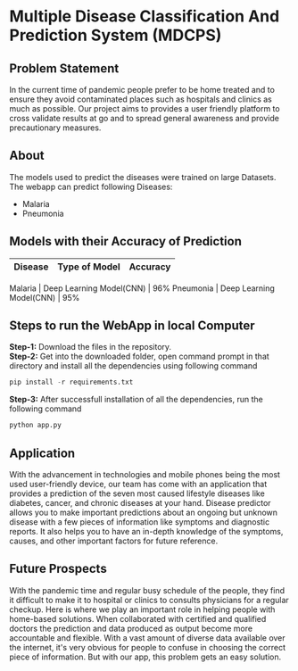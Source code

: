 # Multiple Disease Classification And Prediction System (MDCPS)
## Problem Statement
In the current time of pandemic people prefer to be home treated and to ensure they avoid contaminated places such as hospitals and clinics as much as possible. Our project aims to provides a user friendly platform to cross validate results at go and to spread general awareness and provide precautionary measures.
## About
The models used to predict the diseases were trained on large Datasets. The webapp can predict following Diseases:

* Malaria
* Pneumonia

## Models with their Accuracy of Prediction
Disease | Type of Model | Accuracy
--- | --- | ---

Malaria | Deep Learning Model(CNN) | 96%
Pneumonia | Deep Learning Model(CNN) | 95%



## Steps to run the WebApp in local Computer
**Step-1:** Download the files in the repository.<br>
**Step-2:** Get into the downloaded folder, open command prompt in that directory and install all the dependencies using following command<br>
```python
pip install -r requirements.txt
```
**Step-3:** After successfull installation of all the dependencies, run the following command<br>
```python
python app.py
```

## Application
With the advancement in technologies and mobile phones being the most used user-friendly device, our team has come with an application that provides a prediction of the seven most caused lifestyle diseases like diabetes, cancer, and chronic diseases at your hand.
Disease predictor allows you to make important predictions about an ongoing but unknown disease with a few pieces of information like symptoms and diagnostic reports.
It also helps you to have an in-depth knowledge of the symptoms, causes,  and other important factors for future reference.

## Future Prospects
With the pandemic time and regular busy schedule of the people, they find it difficult to make it to hospital or clinics to consults physicians for a regular checkup. Here is where we play an important role in helping people with home-based solutions.
When collaborated with certified and qualified doctors the prediction and data produced as output become more accountable and flexible.
With a vast amount of diverse data available over the internet, it's very obvious for people to confuse in choosing the correct piece of information. But with our app, this problem gets an easy solution.
